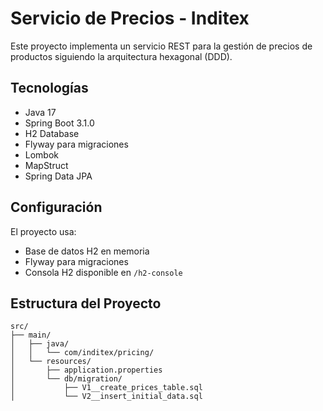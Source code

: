 # Servicio de Precios - Inditex

Este proyecto implementa un servicio REST para la gestión de precios de productos siguiendo la arquitectura hexagonal (DDD).

## Tecnologías

- Java 17
- Spring Boot 3.1.0
- H2 Database
- Flyway para migraciones
- Lombok
- MapStruct
- Spring Data JPA

## Configuración

El proyecto usa:
- Base de datos H2 en memoria
- Flyway para migraciones
- Consola H2 disponible en `/h2-console`

## Estructura del Proyecto

```
src/
├── main/
│   ├── java/
│   │   └── com/inditex/pricing/
│   └── resources/
│       ├── application.properties
│       └── db/migration/
│           ├── V1__create_prices_table.sql
│           └── V2__insert_initial_data.sql
```
